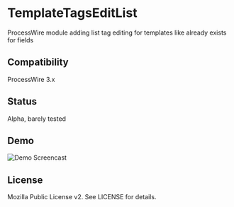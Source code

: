 # TemplateTagsEditList
ProcessWire module adding list tag editing for templates like already exists for fields

## Compatibility
ProcessWire 3.x

## Status
Alpha, barely tested

## Demo
![Demo Screencast](https://bitpoet.github.io/img/TemplateTagsEditList.png)

## License
Mozilla Public License v2. See LICENSE for details.
